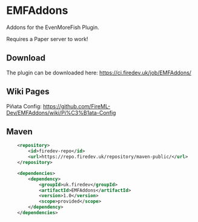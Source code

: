# EMFAddons

Addons for the EvenMoreFish Plugin.

Requires a Paper server to work!

## Download

The plugin can be downloaded here: https://ci.firedev.uk/job/EMFAddons/

## Wiki Pages

Piñata Config: https://github.com/FireML-Dev/EMFAddons/wiki/Pi%C3%B1ata-Config

## Maven

```xml
    <repository>
        <id>firedev-repo</id>
        <url>https://repo.firedev.uk/repository/maven-public/</url>
    </repository>
```
```xml
    <dependencies>
        <dependency>
            <groupId>uk.firedev</groupId>
            <artifactId>EMFAddons</artifactId>
            <version>1.0</version>
            <scope>provided</scope>
        </dependency>
    </dependencies>
```
